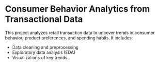 # Consumer Behavior Analytics from Transactional Data

This project analyzes retail transaction data to uncover trends in consumer behavior, product preferences, and spending habits. It includes:

- Data cleaning and preprocessing
- Exploratory data analysis (EDA)
- Visualizations of key trends

